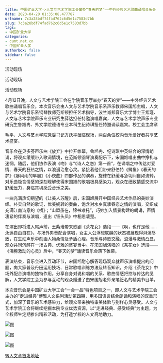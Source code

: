 ```yaml
---
title: 中国矿业大学->人文与艺术学院工会举办“春天的梦”——中外经典艺术歌曲诵唱音乐会 | cumt.net.cn
date: 2023-04-20 01:35:08.477787
urlname: 7c3a28bdf74fad762c6d5e1c7583d7bb
slug: 7c3a28bdf74fad762c6d5e1c7583d7bb
tags: 
- 中国矿业大学
categories:
- cumt.net.cn
- 中国矿业大学
authorbox: false
sidebar: false
---
```

活动现场

活动现场

活动现场

4月12日晚，人文与艺术学院工会在学院音乐厅举办“春天的梦”——中外经典艺术歌曲诵唱音乐会。本次音乐会由人文与艺术学院音乐系声乐教师宋国旭主唱，人文与艺术学院音乐系钢琴教师范斯顿担任艺术指导，波兰肖邦音乐大学博士王紫瑾、人文与艺术学院声乐专业研究生薛达担任特邀演唱嘉宾，人文与艺术学院声乐专业研究生鲁旭冉、外文学院德语专业本科生纪诗琪担任特邀诵读嘉宾。校工会主席章
<!--more-->
毛平、人文与艺术学院党委书记方跃平莅临现场，两百余位校内音乐爱好者共享艺术盛宴。

音乐会在贝多芬声乐曲《放弃》中拉开帷幕，鲁旭冉、纪诗琪中英结合的深情朗诵，将观众缓缓带入歌词情境，在范斯顿钢琴演奏配乐下，宋国旭唱出曲中挣扎与迷惘。随后，他们协作表演《吻》与“《诗人之恋》第一首”，在诵唱之中传达对爱情、春天的狂热之情，以浪漫治愈心灵。紧接着他们带来舒伯特《鳟鱼》《春天的梦》《暴风雨的早晨》《小夜曲》四部作品的演奏，旋律在舒缓与急切间自如流转，对乐曲隐含情感的深刻理解使得宋国旭的歌唱极具感染力，观众在细致情感交流中舒缓压力，身临其境感受音乐之美。

一曲充满热切期望的《让美人苏醒》后，宋国旭展开中国经典艺术作品的美妙演绎。朴实自然的歌词，优美婉转的奏曲，饱含对水乡真挚眷恋之情的演唱，交织成充满江南诗意的《桥》；“山盟虽在，锦书难托”，巧妙加入情景构建的朗诵，声情凄紧的伴奏与演唱，道出《钗头凤》中相思凄楚。

在演出即将进入尾声前，王紫瑾带来歌剧《茶花女》选段——《啊，也许是他……永远自由自在》，与场外男音配合演唱，女主人公浮想联翩的状态被展现得淋漓尽致，在生动声乐中刻画人物柔情及矛盾心理。音乐与诗歌交融，浪漫与激情凸显，观众共同沉醉在一场古典、优雅的盛宴当中。在宋国旭演唱的《茶花女》选段——《沸腾激动的心灵》后中，“春天的梦”诵读音乐会落下帷幕。

表演结束，音乐会进入互动环节，宋国旭耐心解答现场观众就声乐演唱提出的问题，向大家普及丹田运用技巧、日常歌唱训练方法及转音知识，介绍《茶花女》中场外配合演唱的独特作用，分享自身对说和唱的关系、歌曲情感把控与传达的见解，人文学院工会为参与互动的观众赠送了由宋国旭老师亲笔签名的精美节目单。

本次音乐会是中国矿业大学工会“一会一品”特色项目之一，即人文与艺术学院工会主办的“走进经典”博雅人文系列活动第四期，用多国语言结合朗诵和演唱的双重形式，加深了音乐的艺术感染力，给观众带来独特审美体验与别样心灵感受。人文与艺术学院工会将继续挖掘本院专业优势资源，以“走进经典、感受经典”为主题，为全校师生定期推出精彩活动，为打造学校的人文高地助力。

![图](https://xwzx.cumt.edu.cn/_upload/article/images/ec/e5/88b708c64497b8cdba1549815908/1076dbf8-1892-40df-968b-dd5d72aa12d6.png)

![图](https://xwzx.cumt.edu.cn/_upload/article/images/ec/e5/88b708c64497b8cdba1549815908/6bf0684c-ea02-4206-8074-2ef6759ba4e5.png)

![图](https://xwzx.cumt.edu.cn/_upload/article/images/ec/e5/88b708c64497b8cdba1549815908/2e0b41eb-3862-46a8-8165-df29f3146077.png)

[转入文章首发地址](https://xwzx.cumt.edu.cn/d4/e4/c523a644324/page.htm)
